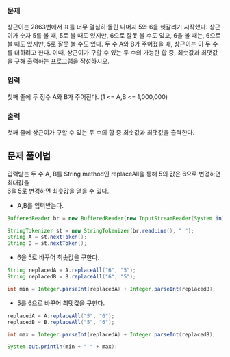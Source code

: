 ### 문제
상근이는 2863번에서 표를 너무 열심히 돌린 나머지 5와 6을 헷갈리기 시작했다.
상근이가 숫자 5를 볼 때, 5로 볼 때도 있지만, 6으로 잘못 볼 수도 있고, 6을 볼 때는, 6으로 볼 때도 있지만, 5로 잘못 볼 수도 있다.
두 수 A와 B가 주어졌을 때, 상근이는 이 두 수를 더하려고 한다. 이때, 상근이가 구할 수 있는 두 수의 가능한 합 중, 최솟값과 최댓값을 구해 출력하는 프로그램을 작성하시오.

### 입력
첫째 줄에 두 정수 A와 B가 주어진다. (1 <= A,B <= 1,000,000)

### 출력
첫째 줄에 상근이가 구할 수 있는 두 수의 합 중 최솟값과 최댓값을 출력한다.


## 문제 풀이법
입력받는 두 수 A, B를 String method인 replaceAll을 통해 5의 값은 6으로 변경하면 최대값을      
6을 5로 변경하면 최솟값을 얻을 수 있다.

- A,B를 입력받는다.
```java
BufferedReader br = new BufferedReader(new InputStreamReader(System.in));

StringTokenizer st = new StringTokenizer(br.readLine(), " ");
String A = st.nextToken();
String B = st.nextToken();
```
- 6을 5로 바꾸어 최솟값을 구한다.
```java
String replacedA = A.replaceAll("6", "5");
String replacedB = B.replaceAll("6", "5");

int min = Integer.parseInt(replacedA) + Integer.parseInt(replacedB);
```
- 5를 6으로 바꾸어 최댓값을 구한다.
```java
replacedA = A.replaceAll("5", "6");
replacedB = B.replaceAll("5", "6");

int max = Integer.parseInt(replacedA) + Integer.parseInt(replacedB);

System.out.println(min + " " + max);

```